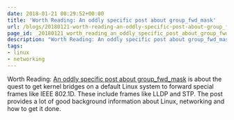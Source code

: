 ```yaml
---
date: 2018-01-21 00:29:52+00:00
title: 'Worth Reading: An oddly specific post about group_fwd_mask'
url: /blogs/20180121-worth-reading-an-oddly-specific-post-about-group_fwd_mask/
page_id: _20180121_worth_reading_an_oddly_specific_post_about_group_fwd_mask
description: "Worth Reading: An oddly specific post about group_fwd_mask"
tags:
- linux
- networking
---
```


Worth Reading: [An oddly specific post about group_fwd_mask](https://interestingtraffic.nl/2017/11/21/an-oddly-specific-post-about-group_fwd_mask/) is about the quest to get kernel bridges on a default Linux system to forward special frames like IEEE 802.1D. These include frames like LLDP and STP. The post provides a lot of good background information about Linux, networking and how to get it done.
